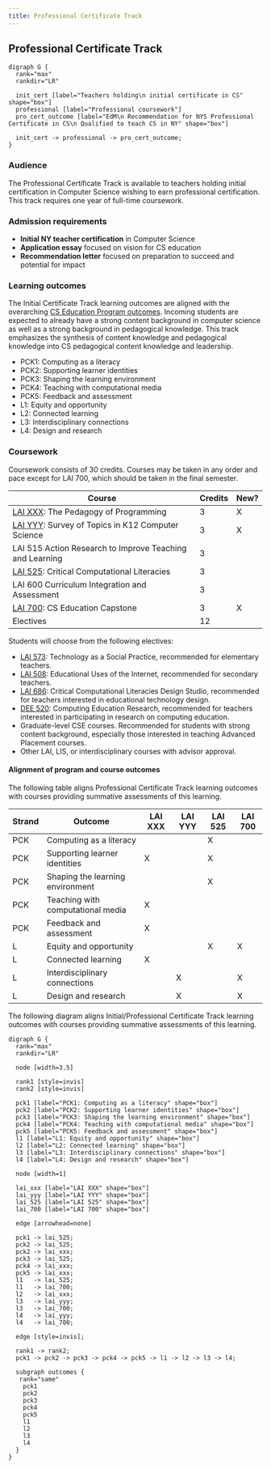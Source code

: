 ```yaml
---
title: Professional Certificate Track
---
```


## Professional Certificate Track

```{.graphviz caption="The Professional Certificate Track"}
digraph G {
  rank="max"
  rankdir="LR"

  init_cert [label="Teachers holding\n initial certificate in CS" shape="box"]
  professional [label="Professional coursework"]
  pro_cert_outcome [label="EdM\n Recommendation for NYS Professional Certificate in CS\n Qualified to teach CS in NY" shape="box"]

  init_cert -> professional -> pro_cert_outcome;
}
```

### Audience

The Professional Certificate Track is available to teachers holding initial certification in Computer Science wishing to earn professional certification. This track requires one year of full-time coursework.

### Admission requirements

- **Initial NY teacher certification** in Computer Science
- **Application essay** focused on vision for CS education
- **Recommendation letter** focused on preparation to succeed and potential for impact

### Learning outcomes

The Initial Certificate Track learning outcomes are aligned with the overarching 
[CS Education Program outcomes](#program-outcomes). Incoming students are expected to 
already have a strong content background in computer science as well as a strong background
in pedagogical knowledge. This track emphasizes the synthesis of content knowledge and pedagogical 
knowledge into CS pedagogical content knowledge and leadership. 

 - PCK1: Computing as a literacy               
 - PCK2: Supporting learner identities         
 - PCK3: Shaping the learning environment      
 - PCK4: Teaching with computational media     
 - PCK5: Feedback and assessment               
 - L1: Equity and opportunity                
 - L2: Connected learning                    
 - L3: Interdisciplinary connections         
 - L4: Design and research                   

### Coursework

Coursework consists of 30 credits. Courses may be taken in any order and pace except for LAI 700, 
which should be taken in the final semester.

| Course                                                                   | Credits   | New?   |
| ------------------------------------------------------------------------ | --------- | ------ |
| [LAI XXX](#lai-XXX): The Pedagogy of Programming                         | 3         | X      |
| [LAI YYY](#lai-YYY): Survey of Topics in K12 Computer Science            | 3         | X      |
| LAI 515 Action Research to Improve Teaching and Learning                 | 3         |        |
| [LAI 525](#lai-525): Critical Computational Literacies                   | 3         |        |
| LAI 600 Curriculum Integration and Assessment                            | 3         |        |
| [LAI 700](#lai-700): CS Education Capstone                               | 3         | X      |
| Electives                                                                | 12        |        |

Students will choose from the following electives:

- [LAI 573](#lai-573): Technology as a Social Practice, recommended for elementary teachers.
- [LAI 508](#lai-508): Educational Uses of the Internet, recommended for secondary teachers.
- [LAI 686](#lai-686): Critical Computational Literacies Design Studio, recommended for 
  teachers interested in educational technology design.
- [DEE 520](#dee-520): Computing Education Research, recommended for teachers interested in 
  participating in research on computing education.
- Graduate-level CSE courses. Recommended for students with strong content background, especially 
  those interested in teaching Advanced Placement courses.
- Other LAI, LIS, or interdisciplinary courses with advisor approval.

#### Alignment of program and course outcomes

The following table aligns Professional Certificate Track learning outcomes with courses 
providing summative assessments of this learning.

| Strand | Outcome                           | LAI XXX | LAI YYY | LAI 525 | LAI 700 |
| ------ | --------------------------------- | ------- | ------- | ------- | ------- |
| PCK    | Computing as a literacy           |         |         | X       |         |
| PCK    | Supporting learner identities     | X       |         | X       |         |
| PCK    | Shaping the learning environment  |         |         | X       |         |
| PCK    | Teaching with computational media | X       |         |         |         |
| PCK    | Feedback and assessment           | X       |         |         |         |
| L      | Equity and opportunity            |         |         | X       | X       |
| L      | Connected learning                | X       |         |         |         |
| L      | Interdisciplinary connections     |         | X       |         | X       |
| L      | Design and research               |         | X       |         | X       |

The following diagram aligns Initial/Professional Certificate Track learning outcomes with courses 
providing summative assessments of this learning.

```{.graphviz caption="Alignment of program and course outcomes"}
digraph G {
  rank="max"
  rankdir="LR"

  node [width=3.5]

  rank1 [style=invis]
  rank2 [style=invis]

  pck1 [label="PCK1: Computing as a literacy" shape="box"]
  pck2 [label="PCK2: Supporting learner identities" shape="box"]
  pck3 [label="PCK3: Shaping the learning environment" shape="box"]
  pck4 [label="PCK4: Teaching with computational media" shape="box"]
  pck5 [label="PCK5: Feedback and assessment" shape="box"]
  l1 [label="L1: Equity and opportunity" shape="box"]
  l2 [label="L2: Connected learning" shape="box"]
  l3 [label="L3: Interdisciplinary connections" shape="box"]
  l4 [label="L4: Design and research" shape="box"]

  node [width=1]

  lai_xxx [label="LAI XXX" shape="box"]
  lai_yyy [label="LAI YYY" shape="box"]
  lai_525 [label="LAI 525" shape="box"]
  lai_700 [label="LAI 700" shape="box"]

  edge [arrowhead=none]

  pck1 -> lai_525;
  pck2 -> lai_525;
  pck2 -> lai_xxx;
  pck3 -> lai_525;
  pck4 -> lai_xxx;
  pck5 -> lai_xxx;
  l1   -> lai_525;
  l1   -> lai_700;
  l2   -> lai_xxx;
  l3   -> lai_yyy;
  l3   -> lai_700;
  l4   -> lai_yyy;
  l4   -> lai_700;

  edge [style=invis];

  rank1 -> rank2;
  pck1 -> pck2 -> pck3 -> pck4 -> pck5 -> l1 -> l2 -> l3 -> l4;

  subgraph outcomes {
   rank="same"
    pck1
    pck2
    pck3
    pck4
    pck5
    l1
    l2
    l3
    l4
  }
}
```
